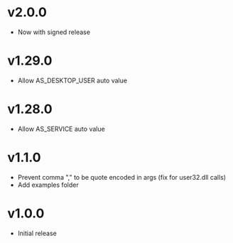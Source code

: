 # v2.0.0
* Now with signed release

# v1.29.0
* Allow AS_DESKTOP_USER auto value

# v1.28.0
* Allow AS_SERVICE auto value



# v1.1.0
* Prevent comma "," to be quote encoded in args (fix for user32.dll calls)
* Add examples folder



# v1.0.0
* Initial release
